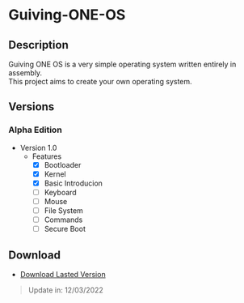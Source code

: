 # Guiving-ONE-OS

## Description
Guiving ONE OS is a very simple operating system written entirely in assembly.<br>
This project aims to create your own operating system.

## Versions

### Alpha Edition

- Version 1.0
  - Features
    - [x] Bootloader
    - [x] Kernel
    - [x] Basic Introducion
    - [ ] Keyboard
    - [ ] Mouse
    - [ ] File System
    - [ ] Commands
    - [ ] Secure Boot
    
## Download
   - [Download Lasted Version](/alpha-edition)

> Update in: 12/03/2022
